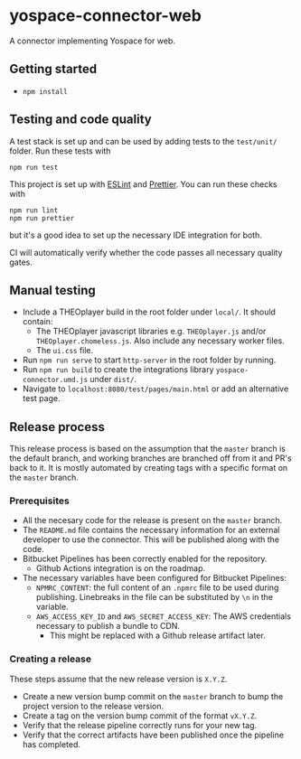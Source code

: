 # yospace-connector-web

A connector implementing Yospace for web.

## Getting started

-   `npm install`

## Testing and code quality

A test stack is set up and can be used by adding tests to the `test/unit/` folder. Run these tests with

```
npm run test
```

This project is set up with [ESLint](https://eslint.org/) and [Prettier](https://prettier.io/). You can run these checks with

```
npm run lint
npm run prettier
```

but it's a good idea to set up the necessary IDE integration for both.

CI will automatically verify whether the code passes all necessary quality gates.

## Manual testing

-   Include a THEOplayer build in the root folder under `local/`. It should contain:
    -   The THEOplayer javascript libraries e.g. `THEOplayer.js` and/or `THEOplayer.chomeless.js`. Also include any necessary worker files.
    -   The `ui.css` file.
-   Run `npm run serve` to start `http-server` in the root folder by running.
-   Run `npm run build` to create the integrations library `yospace-connector.umd.js` under `dist/`.
-   Navigate to `localhost:8080/test/pages/main.html` or add an alternative test page.

## Release process

This release process is based on the assumption that the `master` branch is the default branch, and working branches are branched off from it and PR's back to it.
It is mostly automated by creating tags with a specific format on the `master` branch.

### Prerequisites

-   All the necesary code for the release is present on the `master` branch.
-   The `README.md` file contains the necessary information for an external developer to use the connector. This will be published along with the code.
-   Bitbucket Pipelines has been correctly enabled for the repository.
    -   Github Actions integration is on the roadmap.
-   The necessary variables have been configured for Bitbucket Pipelines:
    -   `NPMRC_CONTENT`: the full content of an `.npmrc` file to be used during publishing. Linebreaks in the file can be substituted by `\n` in the variable.
    -   `AWS_ACCESS_KEY_ID` and `AWS_SECRET_ACCESS_KEY`: The AWS credentials necessary to publish a bundle to CDN.
        -   This might be replaced with a Github release artifact later.

### Creating a release

These steps assume that the new release version is `X.Y.Z`.

-   Create a new version bump commit on the `master` branch to bump the project version to the release version.
-   Create a tag on the version bump commit of the format `vX.Y.Z`.
-   Verify that the release pipeline correctly runs for your new tag.
-   Verify that the correct artifacts have been published once the pipeline has completed.

